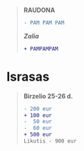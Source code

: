 
> **RAUDONA**
> ```diff
> - PAM PAM PAM
>  ```
> ***Zalia***
>```diff
> + PAMPAMPAM
> ```
# Israsas
> **Birzelio 25-26 d.**
> ```diff
> - 200 eur
> + 100 eur
> -  50 eur
> -  60 eur
> + 500 eur
> Likutis - 900 eur
>  ```